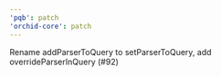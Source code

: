 ```yaml
---
'pqb': patch
'orchid-core': patch
---
```


Rename addParserToQuery to setParserToQuery, add overrideParserInQuery (#92)
